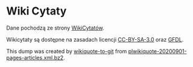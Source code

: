 # Wiki Cytaty

Dane pochodzą ze strony [WikiCytatów](https://pl.wikiquote.org/wiki/Strona_g%C5%82%C3%B3wna).

Wikicytaty są dostępne na zasadach licencji [CC-BY-SA-3.0](https://creativecommons.org/licenses/by-sa/3.0/deed.pl) oraz [GFDL](https://pl.wikiquote.org/wiki/Wikicytaty:GNU_Free_Documentation_License).

This dump was created by [wikiquote-to-git](https://github.com/tocisz/wikiquote-to-git) from [plwikiquote-20200901-pages-articles.xml.bz2](https://dumps.wikimedia.org/plwikiquote/20200901/plwikiquote-20200901-pages-articles.xml.bz2).
